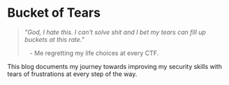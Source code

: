 # Bucket of Tears

> _"God, I hate this. I can't solve shit and I bet my tears can fill up buckets at this rate."_
>
> &nbsp;&nbsp;&nbsp;- Me regretting my life choices at every CTF.

This blog documents my journey towards improving my security skills with tears of frustrations at every step of the way.
